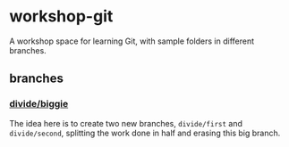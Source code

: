 # workshop-git

A workshop space for learning Git, with sample folders in different branches.


## branches

### [divide/biggie](https://github.com/escudero89/workshop-git/tree/divide/biggie)

The idea here is to create two new branches, `divide/first` and `divide/second`,
splitting the work done in half and erasing this big branch.
